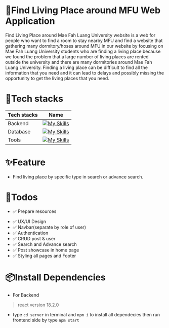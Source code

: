 # :tada:Find Living Place around MFU Web Application

Find Living Place around Mae Fah Luang University website is a web for people who want to find a room to stay nearby MFU and find a website that gathering many dormitory/hoses around MFU in our website by focusing on Mae Fah Luang University students who are finding a living place because we found the problem that a large number of living places are rented outside the university and there are many dormitories around Mae Fah Luang University. Finding a living place can be difficult to find all the information that you need and it can lead to delays and possibly missing the opportunity to get the living places that you need.

# :pushpin:Tech stacks

Tech stacks        | Name
-------------      | -------------
Backend            | [![My Skills](https://skillicons.dev/icons?i=nodejs,express&perline=3)](https://skillicons.dev)
Database           | [![My Skills](https://skillicons.dev/icons?i=mongodb&theme=light)](https://skillicons.dev)
Tools              | [![My Skills](https://skillicons.dev/icons?i=git&theme=light)](https://skillicons.dev)

# :sparkles:Feature

* Find living place by specific type in search or advance search.

# :memo:Todos

- :white_check_mark: Prepare resources
* :white_check_mark: UX/UI Design
* :white_check_mark: Navbar(separate by role of user)
* :white_check_mark: Authentication
* :white_check_mark: CRUD post & user
* :white_check_mark: Search and Advance search
* :white_check_mark: Post showcase in home page
* :white_check_mark: Styling all pages and Footer

# :package:Install Dependencies

* For Backend

> react version 18.2.0
* type `cd server` in terminal and `npm i` to install all dependecies then run frontend side by type `npm start`
